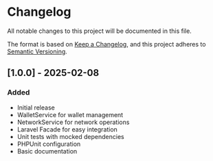 # Changelog

All notable changes to this project will be documented in this file.

The format is based on [Keep a Changelog](https://keepachangelog.com/en/1.0.0/),
and this project adheres to [Semantic Versioning](https://semver.org/spec/v2.0.0.html).

## [1.0.0] - 2025-02-08

### Added
- Initial release
- WalletService for wallet management
- NetworkService for network operations
- Laravel Facade for easy integration
- Unit tests with mocked dependencies
- PHPUnit configuration
- Basic documentation

